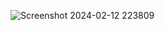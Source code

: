 ![Screenshot 2024-02-12 223809](https://github.com/Imran-2022/Final_py.py/assets/91984650/59a714b5-cfd7-4c03-ace9-1043fd678c46)
